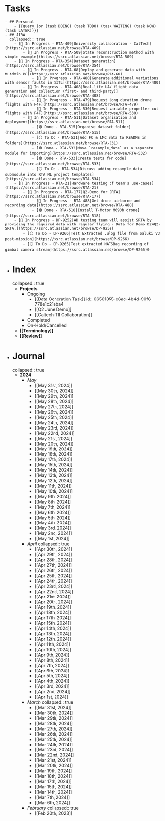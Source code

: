 # Tasks
	- ## Personal
		- {{query (or (task DOING) (task TODO) (task WAITING) (task NOW) (task LATER))}}
	- ## JIRA
	  collapsed:: true
		- [🔵 In Progress - RTA-409|University collaboration - CalTech](https://ssrc.atlassian.net/browse/RTA-409)
			- [🔵 In Progress - RTA-509|State reconstruction method with simple example](https://ssrc.atlassian.net/browse/RTA-509)
		- [🔵 In Progress - RTA-354|Dataset generation](https://ssrc.atlassian.net/browse/RTA-354)
			- [🔵 In Progress - RTA-68|Deploy and generate data with MLAdmin PC](https://ssrc.atlassian.net/browse/RTA-68)
				- [🔵 In Progress - RTA-480|Generate additional variations with sensor faults in SITL](https://ssrc.atlassian.net/browse/RTA-480)
			- [🔵 In Progress - RTA-408|Real-life UAV flight data generation and collection (first- and third-party)](https://ssrc.atlassian.net/browse/RTA-408)
				- [🔵 In Progress - RTA-479|Request long duration drone flights with F4F](https://ssrc.atlassian.net/browse/RTA-479)
				- [🔵 In Progress - RTA-530|Request variable propeller cut flights with F4F](https://ssrc.atlassian.net/browse/RTA-530)
			- [🔵 In Progress - RTA-511|Dataset organisation and deployment](https://ssrc.atlassian.net/browse/RTA-511)
				- [🟢 Done - RTA-515|Organise dataset folder](https://ssrc.atlassian.net/browse/RTA-515)
				- [⚪️ To Do - RTA-531|Add FC & LMC data to README in folders](https://ssrc.atlassian.net/browse/RTA-531)
				- [🟢 Done - RTA-532|Move `resample_data` as a separate module for importing](https://ssrc.atlassian.net/browse/RTA-532)
				- [🟢 Done - RTA-533|Create tests for code](https://ssrc.atlassian.net/browse/RTA-533)
				- [⚪️ To Do - RTA-534|Discuss adding resample_data submodule into RTA ML project templates](https://ssrc.atlassian.net/browse/RTA-534)
		- [🔵 In Progress - RTA-21|Hardware testing of team's use-cases](https://ssrc.atlassian.net/browse/RTA-21)
			- [🔵 In Progress - RTA-177|Q2-Demo for SRTA](https://ssrc.atlassian.net/browse/RTA-177)
				- [🔵 In Progress - RTA-488|Get drone airborne and recording data](https://ssrc.atlassian.net/browse/RTA-488)
				- [🟢 Done - RTA-518|Install T-Motor M690b drone](https://ssrc.atlassian.net/browse/RTA-518)
		- [🔵 In Progress - DP-9252|AD testing team will assist SRTA by providing the required data with regular flying - Data for Demo D24Q2-SRTA.](https://ssrc.atlassian.net/browse/DP-9252)
			- [⚪️ To Do - DP-9266|Test Extracted .ulog file from Saluki V3 post-mission](https://ssrc.atlassian.net/browse/DP-9266)
			- [⚪️ To Do - DP-9265|Test extracted NATSBag recording of gimbal camera stream](https://ssrc.atlassian.net/browse/DP-9265)0
- # Index
  collapsed:: true
	- **Projects**
		- Ongoing
			- [[Data Generation Task]]
			  id:: 66561355-e6ac-4b4d-90f6-778e1c21eba4
			- [[Q2 June Demo]]
			- [[Caltech-TII Collaboration]]
		- Completed
		- On-Hold/Cancelled
	- **[[Terminology]]**
	- **[[Review]]**
- # Journal
  collapsed:: true
	- **2024**
		- *May*
			- [[May 31st, 2024]]
			- [[May 30th, 2024]]
			- [[May 29th, 2024]]
			- [[May 28th, 2024]]
			- [[May 27th, 2024]]
			- [[May 26th, 2024]]
			- [[May 25th, 2024]]
			- [[May 24th, 2024]]
			- [[May 23rd, 2024]]
			- [[May 22nd, 2024]]
			- [[May 21st, 2024]]
			- [[May 20th, 2024]]
			- [[May 19th, 2024]]
			- [[May 18th, 2024]]
			- [[May 17th, 2024]]
			- [[May 15th, 2024]]
			- [[May 14th, 2024]]
			- [[May 13th, 2024]]
			- [[May 12th, 2024]]
			- [[May 11th, 2024]]
			- [[May 10th, 2024]]
			- [[May 9th, 2024]]
			- [[May 8th, 2024]]
			- [[May 7th, 2024]]
			- [[May 6th, 2024]]
			- [[May 5th, 2024]]
			- [[May 4th, 2024]]
			- [[May 3rd, 2024]]
			- [[May 2nd, 2024]]
			- [[May 1st, 2024]]
		- *April*
		  collapsed:: true
			- [[Apr 30th, 2024]]
			- [[Apr 29th, 2024]]
			- [[Apr 28th, 2024]]
			- [[Apr 27th, 2024]]
			- [[Apr 26th, 2024]]
			- [[Apr 25th, 2024]]
			- [[Apr 24th, 2024]]
			- [[Apr 23rd, 2024]]
			- [[Apr 22nd, 2024]]
			- [[Apr 21st, 2024]]
			- [[Apr 20th, 2024]]
			- [[Apr 19th, 2024]]
			- [[Apr 18th, 2024]]
			- [[Apr 17th, 2024]]
			- [[Apr 15th, 2024]]
			- [[Apr 14th, 2024]]
			- [[Apr 13th, 2024]]
			- [[Apr 12th, 2024]]
			- [[Apr 11th, 2024]]
			- [[Apr 10th, 2024]]
			- [[Apr 9th, 2024]]
			- [[Apr 8th, 2024]]
			- [[Apr 7th, 2024]]
			- [[Apr 6th, 2024]]
			- [[Apr 5th, 2024]]
			- [[Apr 4th, 2024]]
			- [[Apr 3rd, 2024]]
			- [[Apr 2nd, 2024]]
			- [[Apr 1st, 2024]]
		- *March*
		  collapsed:: true
			- [[Mar 31st, 2024]]
			- [[Mar 30th, 2024]]
			- [[Mar 29th, 2024]]
			- [[Mar 28th, 2024]]
			- [[Mar 27th, 2024]]
			- [[Mar 26th, 2024]]
			- [[Mar 25th, 2024]]
			- [[Mar 24th, 2024]]
			- [[Mar 23rd, 2024]]
			- [[Mar 22nd, 2024]]
			- [[Mar 21st, 2024]]
			- [[Mar 20th, 2024]]
			- [[Mar 19th, 2024]]
			- [[Mar 18th, 2024]]
			- [[Mar 17th, 2024]]
			- [[Mar 15th, 2024]]
			- [[Mar 14th, 2024]]
			- [[Mar 7th, 2024]]
			- [[Mar 6th, 2024]]
		- *February*
		  collapsed:: true
			- [[Feb 20th, 2023]]
